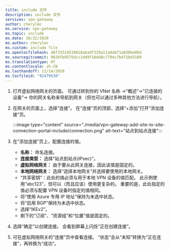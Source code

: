 ```yaml
---
title: include 文件
description: include 文件
services: vpn-gateway
author: cherylmc
ms.service: vpn-gateway
ms.topic: include
ms.date: 10/22/2020
ms.author: cherylmc
ms.custom: include file
ms.openlocfilehash: 48f33514510618abadf329a11a9ab71a020be0bd
ms.sourcegitcommit: 9826fb9575dcc1d49f16dd8c7794c7b471bd3109
ms.translationtype: HT
ms.contentlocale: zh-CN
ms.lasthandoff: 11/14/2020
ms.locfileid: "92479530"
---
```

1. 打开虚拟网络网关的页面。 可通过转到你的 VNet 名称 ->“概述”->“已连接的设备”-> 你的网关名称来导航到网关（但也可以通过多种其他方法进行导航）。
1. 在网关的页面上，选择“连接”。 在“连接”页的顶部，选择“+添加”打开“添加连接”页。

   :::image type="content" source="./media/vpn-gateway-add-site-to-site-connection-portal-include/connection.png" alt-text="站点到站点连接":::
1. 在“添加连接”页上，配置连接的值。

   * **名称：** 命名连接。
   * **连接类型：** 选择“站点到站点(IPsec)”。
   * **虚拟网络网关：** 由于要从此网关连接，因此该值是固定的。
   * **本地网络网关：** 选择“选择本地网关”并选择要使用的本地网关。
   * “共享密钥”：此处的值必须与用于本地 VPN 设备的值匹配。 此示例使用“abc123”，但可以（而且应该）使用更复杂的。 重要的是，此处指定的值必须与配置 VPN 设备时指定的值相同。
   * 将“使用 Azure 专用 IP 地址”保持为未选中状态。
   * 将“启用 BGP”保持为未选中状态。
   * 选择“IKEv2”。
   * 剩下的“订阅”、“资源组”和“位置”值是固定的。

1. 选择“确定”以创建连接。 会看到屏幕上闪烁“正在创建连接”。
1. 可在虚拟网络网关的“连接”页中查看连接。 “状态”会从“未知”转换为“正在连接”，再转换为“成功”。
